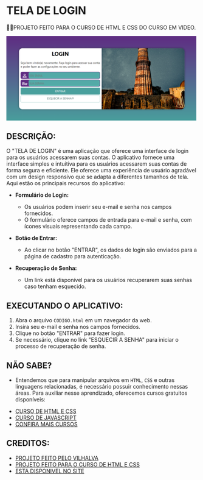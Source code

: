 # TELA DE LOGIN
👨‍🏫PROJETO FEITO PARA O CURSO DE HTML E CSS DO CURSO EM VIDEO.

<img src="FOTO.png" align="center" width="500"> <br>

## DESCRIÇÃO:
O "TELA DE LOGIN" é uma aplicação que oferece uma interface de login para os usuários acessarem suas contas. O aplicativo fornece uma interface simples e intuitiva para os usuários acessarem suas contas de forma segura e eficiente. Ele oferece uma experiência de usuário agradável com um design responsivo que se adapta a diferentes tamanhos de tela. Aqui estão os principais recursos do aplicativo:

- **Formulário de Login:**
  - Os usuários podem inserir seu e-mail e senha nos campos fornecidos.
  - O formulário oferece campos de entrada para e-mail e senha, com ícones visuais representando cada campo.

- **Botão de Entrar:**
  - Ao clicar no botão "ENTRAR", os dados de login são enviados para a página de cadastro para autenticação.

- **Recuperação de Senha:**
  - Um link está disponível para os usuários recuperarem suas senhas caso tenham esquecido.

## EXECUTANDO O APLICATIVO:
1. Abra o arquivo `CODIGO.html` em um navegador da web.
2. Insira seu e-mail e senha nos campos fornecidos.
3. Clique no botão "ENTRAR" para fazer login.
4. Se necessário, clique no link "ESQUECIR A SENHA" para iniciar o processo de recuperação de senha.

## NÃO SABE?
- Entendemos que para manipular arquivos em `HTML`, `CSS` e outras linguagens relacionadas, é necessário possuir conhecimento nessas áreas. Para auxiliar nesse aprendizado, oferecemos cursos gratuitos disponíveis:
* [CURSO DE HTML E CSS](https://github.com/VILHALVA/CURSO-DE-HTML-E-CSS)
* [CURSO DE JAVASCRIPT](https://github.com/VILHALVA/CURSO-DE-JAVASCRIPT)
* [CONFIRA MAIS CURSOS](https://github.com/VILHALVA?tab=repositories&q=+topic:CURSO)

## CREDITOS:
- [PROJETO FEITO PELO VILHALVA](https://github.com/VILHALVA)
- [PROJETO FEITO PARA O CURSO DE HTML E CSS](https://github.com/VILHALVA/CURSO-DE-HTML-E-CSS)
- [ESTÁ DISPONIVEL NO SITE](https://vilhalva.github.io/STYLER/STYLER.html)
